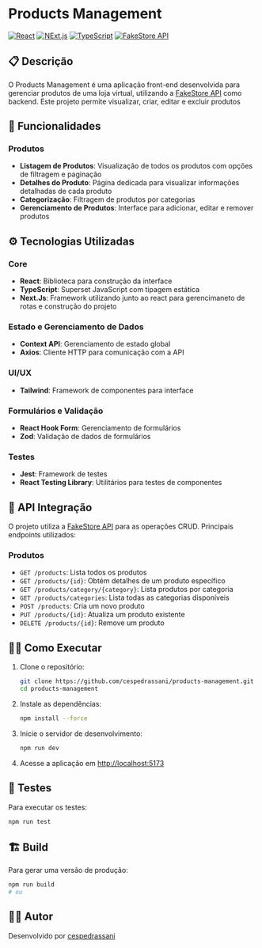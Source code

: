 # Products Management

[![React](https://img.shields.io/badge/React-20232A?style=for-the-badge&logo=react&logoColor=61DAFB)](https://reactjs.org/)
[![NExt.js](https://img.shields.io/badge/Next-green?style=for-the-badge)](https://nextjs.org)
[![TypeScript](https://img.shields.io/badge/TypeScript-007ACC?style=for-the-badge&logo=typescript&logoColor=white)](https://www.typescriptlang.org/)
[![FakeStore API](https://img.shields.io/badge/FakeStore-API-green?style=for-the-badge)](https://fakestoreapi.com)


## 📋 Descrição

O Products Management é uma aplicação front-end desenvolvida para gerenciar produtos de uma loja virtual, utilizando a [FakeStore API](https://fakestoreapi.com) como backend. Este projeto permite visualizar, criar, editar e excluir produtos

## 🚀 Funcionalidades

### Produtos
- **Listagem de Produtos**: Visualização de todos os produtos com opções de filtragem e paginação
- **Detalhes do Produto**: Página dedicada para visualizar informações detalhadas de cada produto
- **Categorização**: Filtragem de produtos por categorias
- **Gerenciamento de Produtos**: Interface para adicionar, editar e remover produtos

## ⚙️ Tecnologias Utilizadas

### Core
- **React**: Biblioteca para construção da interface
- **TypeScript**: Superset JavaScript com tipagem estática
- **Next.Js**: Framework utilizando junto ao react para gerencimaneto de rotas e construção do projeto

### Estado e Gerenciamento de Dados
- **Context API**: Gerenciamento de estado global
- **Axios**: Cliente HTTP para comunicação com a API

### UI/UX
- **Tailwind**: Framework de componentes para interface

### Formulários e Validação
- **React Hook Form**: Gerenciamento de formulários
- **Zod**: Validação de dados de formulários

### Testes
- **Jest**: Framework de testes
- **React Testing Library**: Utilitários para testes de componentes

## 🔌 API Integração

O projeto utiliza a [FakeStore API](https://fakestoreapi.com) para as operações CRUD. Principais endpoints utilizados:

### Produtos
- `GET /products`: Lista todos os produtos
- `GET /products/{id}`: Obtém detalhes de um produto específico
- `GET /products/category/{category}`: Lista produtos por categoria
- `GET /products/categories`: Lista todas as categorias disponíveis
- `POST /products`: Cria um novo produto
- `PUT /products/{id}`: Atualiza um produto existente
- `DELETE /products/{id}`: Remove um produto

## 🏃‍♂️ Como Executar

1. Clone o repositório:
   ```bash
   git clone https://github.com/cespedrassani/products-management.git
   cd products-management
   ```

2. Instale as dependências:
   ```bash
   npm install --force
   ```

3. Inicie o servidor de desenvolvimento:
   ```bash
   npm run dev
   ```

4. Acesse a aplicação em [http://localhost:5173](http://localhost:5173)

## 🧪 Testes

Para executar os testes:
```bash
npm run test
```

## 🏗️ Build

Para gerar uma versão de produção:
```bash
npm run build
# ou
```

## 👨‍💻 Autor

Desenvolvido por [cespedrassani](https://github.com/cespedrassani)
